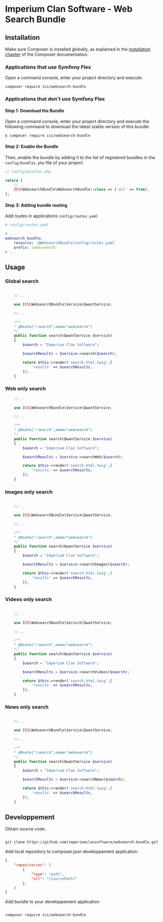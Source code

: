 # Imperium Clan Software - Web Search Bundle

## Installation

Make sure Composer is installed globally, as explained in the
[installation chapter](https://getcomposer.org/doc/00-intro.md)
of the Composer documentation.

### Applications that use Symfony Flex

Open a command console, enter your project directory and execute:

```console
composer require ics/websearch-bundle
```

### Applications that don't use Symfony Flex

#### Step 1: Download the Bundle

Open a command console, enter your project directory and execute the
following command to download the latest stable version of this bundle:

```console
$ composer require ics/websearch-bundle
```

#### Step 2: Enable the Bundle

Then, enable the bundle by adding it to the list of registered bundles
in the `config/bundles.php` file of your project:

```php
// config/bundles.php

return [
    // ...
    ICS\WebsearchBundle\WebsearchBundle::class => ['all' => true],
];
```

#### Step 3: Adding bundle routing

Add routes in applications `config/routes.yaml`

```yaml
# config/routes.yaml

# ...
websearch_bundle:
    resource: '@WebsearchBundle/config/routes.yaml'
    prefix: /web/search
# ...

```

## Usage

### Global search

```php

    //...

    use ICS\WebsearchBundle\Service\QwantService;

    //...

    /**
    * @Route("/search",name="websearch")
    */
    public function search(QwantService $service)
    {
        $search = "Imperium Clan Software";

        $searchResults = $service->search($search);

        return $this->render('search.html.twig',[
            'results' => $searchResults,
        ]);
    }

```

### Web only search

```php
    //...

    use ICS\WebsearchBundle\Service\QwantService;

    //...

    /**
    * @Route("/search",name="websearch")
    */
    public function search(QwantService $service)
    {
        $search = "Imperium Clan Software";

        $searchResults = $service->searchWeb($search);

        return $this->render('search.html.twig',[
            'results' => $searchResults,
        ]);
    }

```

### Images only search

```php

    //...

    use ICS\WebsearchBundle\Service\QwantService;

    //...

    /**
    * @Route("/search",name="websearch")
    */
    public function search(QwantService $service)
    {
        $search = "Imperium Clan Software";

        $searchResults = $service->searchImages($search);

        return $this->render('search.html.twig',[
            'results' => $searchResults,
        ]);
    }

```

### Videos only search

```php

    //...

    use ICS\WebsearchBundle\Service\QwantService;

    //...

    /**
    * @Route("/search",name="websearch")
    */
    public function search(QwantService $service)
    {
        $search = "Imperium Clan Software";

        $searchResults = $service->searchVideos($search);

        return $this->render('search.html.twig',[
            'results' => $searchResults,
        ]);
    }

```

### News only search

```php

    //...

    use ICS\WebsearchBundle\Service\QwantService;

    //...

    /**
    * @Route("/search",name="websearch")
    */
    public function search(QwantService $service)
    {
        $search = "Imperium Clan Software";

        $searchResults = $service->searchNews($search);

        return $this->render('search.html.twig',[
            'results' => $searchResults,
        ]);
    }

```

## Developpement

Obtain source code.

```bash

git clone https://github.com/imperiumclansoftware/websearch-bundle.git [sourcePath]

```

Add local repository to composer.json developpement application.

```json
{
    "repositories": [
        {
            "type": "path",
            "url": "[sourcePath]"
        },
    ]
}

```

Add bundle to your developpement application

```console

composer require ics/websearch-bundle

```

